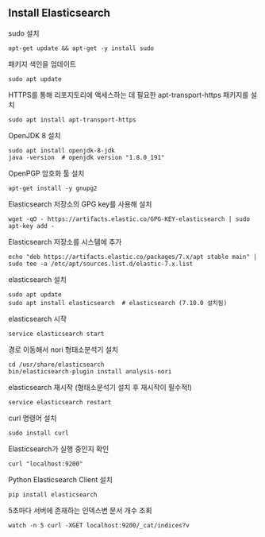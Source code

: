 ## Install Elasticsearch

sudo 설치
```
apt-get update && apt-get -y install sudo
```

패키지 색인을 업데이트
```
sudo apt update
```

HTTPS를 통해 리포지토리에 액세스하는 데 필요한 apt-transport-https 패키지를 설치
```
sudo apt install apt-transport-https
```

OpenJDK 8 설치
```
sudo apt install openjdk-8-jdk
java -version  # openjdk version "1.8.0_191"
```

OpenPGP 암호화 툴 설치
```
apt-get install -y gnupg2
```

Elasticsearch 저장소의 GPG key를 사용해 설치 
```
wget -qO - https://artifacts.elastic.co/GPG-KEY-elasticsearch | sudo apt-key add -  
```

Elasticsearch 저장소를 시스템에 추가
```
echo "deb https://artifacts.elastic.co/packages/7.x/apt stable main" | sudo tee -a /etc/apt/sources.list.d/elastic-7.x.list
```

elasticsearch 설치
```
sudo apt update
sudo apt install elasticsearch  # elasticsearch (7.10.0 설치됨)
```

elasticsearch 시작
```
service elasticsearch start
```

경로 이동해서 nori 형태소분석기 설치
```
cd /usr/share/elasticsearch
bin/elasticsearch-plugin install analysis-nori
```

elasticsearch 재시작 (형태소분석기 설치 후 재시작이 필수적!)
```
service elasticsearch restart
```

curl 명령어 설치
```
sudo install curl
```

Elasticsearch가 실행 중인지 확인
```
curl "localhost:9200"
```

Python Elasticsearch Client 설치
```
pip install elasticsearch
```

5초마다 서버에 존재하는 인덱스변 문서 개수 조회
```
watch -n 5 curl -XGET localhost:9200/_cat/indices?v
```
